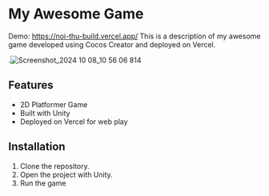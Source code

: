 # My Awesome Game
Demo: https://noi-thu-build.vercel.app/
This is a description of my awesome game developed using Cocos Creator and deployed on Vercel.

.![Screenshot_2024 10 08_10 56 06 814](https://github.com/user-attachments/assets/8782e330-28da-49f9-82a4-ac25f81027d0)

## Features
- 2D Platformer Game
- Built with Unity
- Deployed on Vercel for web play

## Installation
1. Clone the repository.
2. Open the project with Unity.
3. Run the game
